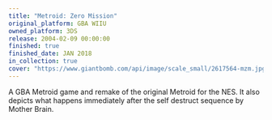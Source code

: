 ```yaml
---
title: "Metroid: Zero Mission"
original_platform: GBA WIIU
owned_platform: 3DS
release: 2004-02-09 00:00:00
finished: true
finished_date: JAN 2018
in_collection: true
cover: "https://www.giantbomb.com/api/image/scale_small/2617564-mzm.jpg"
---
```


A GBA Metroid game and remake of the original Metroid for the NES. It also depicts what happens immediately after the self destruct sequence by Mother Brain.
